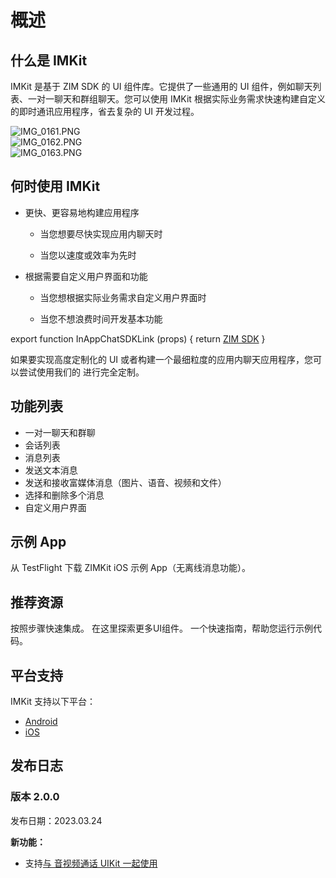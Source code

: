 # 概述

## 什么是 IMKit

IMKit 是基于 ZIM SDK 的 UI 组件库。它提供了一些通用的 UI 组件，例如聊天列表、一对一聊天和群组聊天。您可以使用 IMKit 根据实际业务需求快速构建自定义的即时通讯应用程序，省去复杂的 UI 开发过程。

<div style={{width:"100%",display:"flex",gap:"10px"}}>
    <div style={{width:"30%"}}>
        <Frame width="auto" height="auto" caption="">
        <img src="https://media-resource.spreading.io/docuo/workspace735/535aa5d0e4329361d2ee094d9a68f56d/4a90d268a1.PNG" alt="IMG_0161.PNG"/>
        </Frame>
    </div>
    <div style={{width:"30%"}}>
        <Frame width="auto" height="auto" caption="">
        <img src="https://media-resource.spreading.io/docuo/workspace735/535aa5d0e4329361d2ee094d9a68f56d/9e3ef4639d.PNG" alt="IMG_0162.PNG"/>
        </Frame>
    </div>
    <div style={{width:"30%"}}>
        <Frame width="auto" height="auto" caption="">
        <img src="https://media-resource.spreading.io/docuo/workspace735/535aa5d0e4329361d2ee094d9a68f56d/8d39fa324b.PNG" alt="IMG_0163.PNG"/>
        </Frame>
    </div>
</div>

<ZIMKitOverviewIntro />

## 何时使用 IMKit

- 更快、更容易地构建应用程序

    - 当您想要尽快实现应用内聊天时

    - 当您以速度或效率为先时

- 根据需要自定义用户界面和功能

    - 当您想根据实际业务需求自定义用户界面时

    - 当您不想浪费时间开发基本功能

export function InAppChatSDKLink (props) {
    return <a href={props.inAppChatSDKHref} target="_blank">ZIM SDK</a>
}

如果要实现高度定制化的 UI 或者构建一个最细粒度的应用内聊天应用程序，您可以尝试使用我们的 <InAppChatSDKLink inAppChatSDKHref={props.inAppChatSDKHref} /> 进行完全定制。

<ZIMKitOverviewWhenToUse inAppChatSDKHref="https://doc-zh.zego.im/article/11587"/>

## 功能列表

- 一对一聊天和群聊
- 会话列表
- 消息列表
- 发送文本消息
- 发送和接收富媒体消息（图片、语音、视频和文件）
- 选择和删除多个消息
- 自定义用户界面


<ZIMKitOverviewEmbeddedFeatures />

## 示例 App

<CardGroup cols={2}>
<Card title="TestFlight" href="https://testflight.apple.com/join/KRhLLq7V"  target="_blank">
  从 TestFlight 下载 ZIMKit iOS 示例 App（无离线消息功能）。
</Card>
</CardGroup>

## 推荐资源

<CardGroup cols={2}>
  
  <Card title="快速开始" href="/in-app-chat-kit-ios/quick-start">
    按照步骤快速集成。
  </Card>

  <Card title="组件概述" href="/in-app-chat-kit-ios/ui-components/overview">
    在这里探索更多UI组件。
  </Card>

  <Card title="运行示例代码" href="https://github.com/ZEGOCLOUD/zego_inapp_chat_uikit_example_ios" target="_blank">
    一个快速指南，帮助您运行示例代码。
  </Card>

</CardGroup>


## 平台支持

IMKit 支持以下平台：

- [Android](https://doc-zh.zego.im/in-app-chat-kit-android/overview)
- [iOS](https://doc-zh.zego.im/in-app-chat-kit-ios/overview) 

## 发布日志

<Accordion title="点击这里了解更多" defaultOpen="false">

### 版本 2.0.0

发布日期：2023.03.24

**新功能：**

- 支持[与 音视频通话 UIKit 一起使用](/in-app-chat-kit-ios/advanced-features/use-in-conjunction-with-call-kit)

</Accordion>
